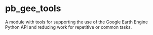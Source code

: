 # pb_gee_tools
A module with tools for supporting the use of the Google Earth Engine Python API and reducing work for repetitive or common tasks.
